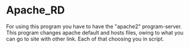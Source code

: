 # Apache_RD
For using this program you have to have the "apache2" program-server. This program changes apache default and hosts files, owing to what you can go to site with other link. Each of that choosing you in script. 
